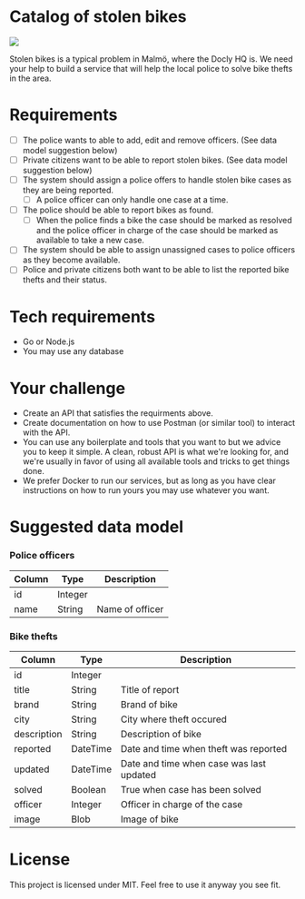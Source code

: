 Catalog of stolen bikes
====

![](https://images.unsplash.com/photo-1556316384-12c35d30afa4?ixlib=rb-1.2.1&ixid=eyJhcHBfaWQiOjEyMDd9&auto=format&fit=crop&w=3450&q=80)

Stolen bikes is a typical problem in Malmö, where the Docly HQ is. We need your help to build a service that will help the local police to solve bike thefts in the area.

# Requirements

- [ ] The police wants to able to add, edit and remove officers. (See data model suggestion below)
- [ ] Private citizens want to be able to report stolen bikes. (See data model suggestion below)
- [ ] The system should assign a police offers to handle stolen bike cases as they are being reported.
  - [ ] A police officer can only handle one case at a time.
- [ ] The police should be able to report bikes as found.
  - [ ] When the police finds a bike the case should be marked as resolved and the police officer in charge of the case should be marked as available to take a new case.
- [ ] The system should be able to assign unassigned cases to police officers as they become available.
- [ ] Police and private citizens both want to be able to list the reported bike thefts and their status.

# Tech requirements

- Go or Node.js
- You may use any database

# Your challenge

- Create an API that satisfies the requirments above.
- Create documentation on how to use Postman (or similar tool) to interact with the API.
- You can use any boilerplate and tools that you want to but we advice you to keep it simple. A clean, robust API is what we're looking for, and we're usually in favor of using all available tools and tricks to get things done.
- We prefer Docker to run our services, but as long as you have clear instructions on how to run yours you may use whatever you want.


# Suggested data model

### Police officers

| Column | Type    | Description     |
| ---    | ---     | ---             |
| id     | Integer |                 |
| name   | String  | Name of officer |

### Bike thefts

| Column      | Type     | Description                              |
| ---         | ---      | ---                                      |
| id          | Integer  |                                          |
| title       | String   | Title of report                          |
| brand       | String   | Brand of bike                            |
| city        | String   | City where theft occured                 |
| description | String   | Description of bike                      |
| reported    | DateTime | Date and time when theft was reported    |
| updated     | DateTime | Date and time when case was last updated |
| solved      | Boolean  | True when case has been solved           |
| officer     | Integer  | Officer in charge of the case            |
| image       | Blob     | Image of bike                            |


# License

This project is licensed under MIT. Feel free to use it anyway you see fit.
